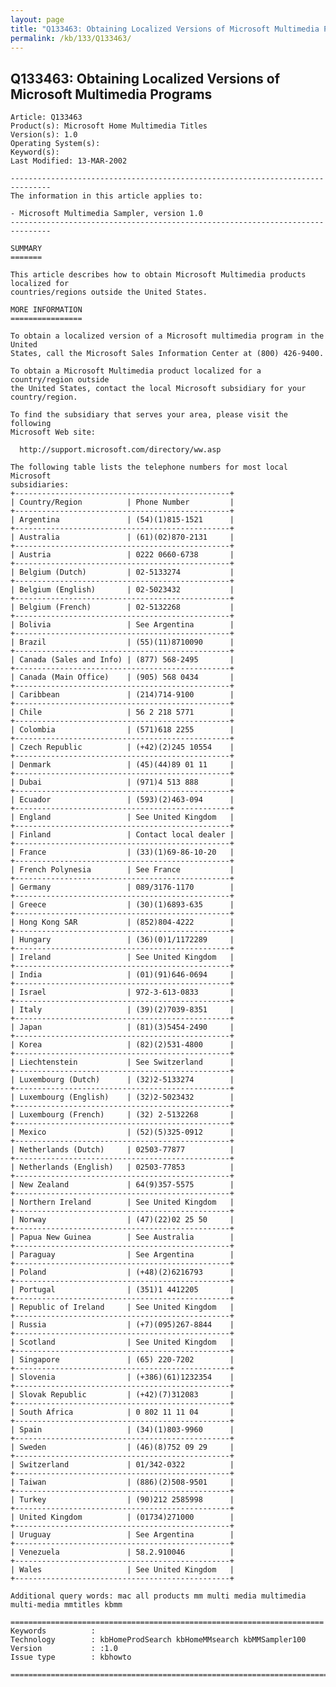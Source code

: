 ```yaml
---
layout: page
title: "Q133463: Obtaining Localized Versions of Microsoft Multimedia Programs"
permalink: /kb/133/Q133463/
---
```


## Q133463: Obtaining Localized Versions of Microsoft Multimedia Programs

	Article: Q133463
	Product(s): Microsoft Home Multimedia Titles
	Version(s): 1.0
	Operating System(s): 
	Keyword(s): 
	Last Modified: 13-MAR-2002
	
	-------------------------------------------------------------------------------
	The information in this article applies to:
	
	- Microsoft Multimedia Sampler, version 1.0 
	-------------------------------------------------------------------------------
	
	SUMMARY
	=======
	
	This article describes how to obtain Microsoft Multimedia products localized for
	countries/regions outside the United States.
	
	MORE INFORMATION
	================
	
	To obtain a localized version of a Microsoft multimedia program in the United
	States, call the Microsoft Sales Information Center at (800) 426-9400.
	
	To obtain a Microsoft Multimedia product localized for a country/region outside
	the United States, contact the local Microsoft subsidiary for your
	country/region.
	
	To find the subsidiary that serves your area, please visit the following
	Microsoft Web site:
	
	  http://support.microsoft.com/directory/ww.asp
	
	The following table lists the telephone numbers for most local Microsoft
	subsidiaries:
	+------------------------------------------------+
	| Country/Region          | Phone Number         | 
	+------------------------------------------------+
	| Argentina               | (54)(1)815-1521      | 
	+------------------------------------------------+
	| Australia               | (61)(02)870-2131     | 
	+------------------------------------------------+
	| Austria                 | 0222 0660-6738       | 
	+------------------------------------------------+
	| Belgium (Dutch)         | 02-5133274           | 
	+------------------------------------------------+
	| Belgium (English)       | 02-5023432           | 
	+------------------------------------------------+
	| Belgium (French)        | 02-5132268           | 
	+------------------------------------------------+
	| Bolivia                 | See Argentina        | 
	+------------------------------------------------+
	| Brazil                  | (55)(11)8710090      | 
	+------------------------------------------------+
	| Canada (Sales and Info) | (877) 568-2495       | 
	+------------------------------------------------+
	| Canada (Main Office)    | (905) 568 0434       | 
	+------------------------------------------------+
	| Caribbean               | (214)714-9100        | 
	+------------------------------------------------+
	| Chile                   | 56 2 218 5771        | 
	+------------------------------------------------+
	| Colombia                | (571)618 2255        | 
	+------------------------------------------------+
	| Czech Republic          | (+42)(2)245 10554    | 
	+------------------------------------------------+
	| Denmark                 | (45)(44)89 01 11     | 
	+------------------------------------------------+
	| Dubai                   | (971)4 513 888       | 
	+------------------------------------------------+
	| Ecuador                 | (593)(2)463-094      | 
	+------------------------------------------------+
	| England                 | See United Kingdom   | 
	+------------------------------------------------+
	| Finland                 | Contact local dealer | 
	+------------------------------------------------+
	| France                  | (33)(1)69-86-10-20   | 
	+------------------------------------------------+
	| French Polynesia        | See France           | 
	+------------------------------------------------+
	| Germany                 | 089/3176-1170        | 
	+------------------------------------------------+
	| Greece                  | (30)(1)6893-635      | 
	+------------------------------------------------+
	| Hong Kong SAR           | (852)804-4222        | 
	+------------------------------------------------+
	| Hungary                 | (36)(0)1/1172289     | 
	+------------------------------------------------+
	| Ireland                 | See United Kingdom   | 
	+------------------------------------------------+
	| India                   | (01)(91)646-0694     | 
	+------------------------------------------------+
	| Israel                  | 972-3-613-0833       | 
	+------------------------------------------------+
	| Italy                   | (39)(2)7039-8351     | 
	+------------------------------------------------+
	| Japan                   | (81)(3)5454-2490     | 
	+------------------------------------------------+
	| Korea                   | (82)(2)531-4800      | 
	+------------------------------------------------+
	| Liechtenstein           | See Switzerland      | 
	+------------------------------------------------+
	| Luxembourg (Dutch)      | (32)2-5133274        | 
	+------------------------------------------------+
	| Luxembourg (English)    | (32)2-5023432        | 
	+------------------------------------------------+
	| Luxembourg (French)     | (32) 2-5132268       | 
	+------------------------------------------------+
	| Mexico                  | (52)(5)325-0912      | 
	+------------------------------------------------+
	| Netherlands (Dutch)     | 02503-77877          | 
	+------------------------------------------------+
	| Netherlands (English)   | 02503-77853          | 
	+------------------------------------------------+
	| New Zealand             | 64(9)357-5575        | 
	+------------------------------------------------+
	| Northern Ireland        | See United Kingdom   | 
	+------------------------------------------------+
	| Norway                  | (47)(22)02 25 50     | 
	+------------------------------------------------+
	| Papua New Guinea        | See Australia        | 
	+------------------------------------------------+
	| Paraguay                | See Argentina        | 
	+------------------------------------------------+
	| Poland                  | (+48)(2)6216793      | 
	+------------------------------------------------+
	| Portugal                | (351)1 4412205       | 
	+------------------------------------------------+
	| Republic of Ireland     | See United Kingdom   | 
	+------------------------------------------------+
	| Russia                  | (+7)(095)267-8844    | 
	+------------------------------------------------+
	| Scotland                | See United Kingdom   | 
	+------------------------------------------------+
	| Singapore               | (65) 220-7202        | 
	+------------------------------------------------+
	| Slovenia                | (+386)(61)1232354    | 
	+------------------------------------------------+
	| Slovak Republic         | (+42)(7)312083       | 
	+------------------------------------------------+
	| South Africa            | 0 802 11 11 04       | 
	+------------------------------------------------+
	| Spain                   | (34)(1)803-9960      | 
	+------------------------------------------------+
	| Sweden                  | (46)(8)752 09 29     | 
	+------------------------------------------------+
	| Switzerland             | 01/342-0322          | 
	+------------------------------------------------+
	| Taiwan                  | (886)(2)508-9501     | 
	+------------------------------------------------+
	| Turkey                  | (90)212 2585998      | 
	+------------------------------------------------+
	| United Kingdom          | (01734)271000        | 
	+------------------------------------------------+
	| Uruguay                 | See Argentina        | 
	+------------------------------------------------+
	| Venezuela               | 58.2.910046          | 
	+------------------------------------------------+
	| Wales                   | See United Kingdom   | 
	+------------------------------------------------+
	
	Additional query words: mac all products mm multi media multimedia multi-media mmtitles kbmm
	
	======================================================================
	Keywords          :  
	Technology        : kbHomeProdSearch kbHomeMMsearch kbMMSampler100
	Version           : :1.0
	Issue type        : kbhowto
	
	=============================================================================
	
